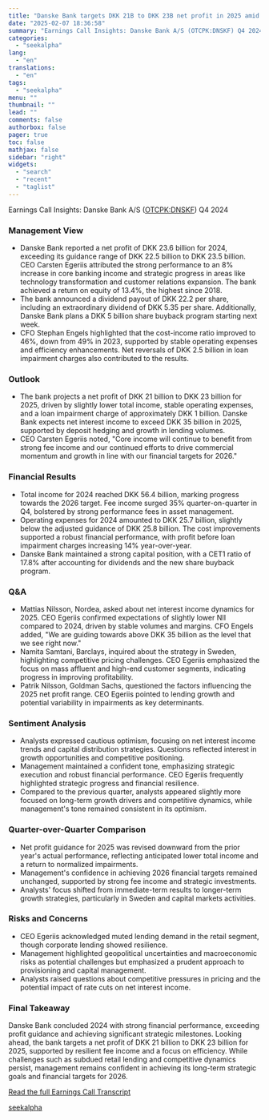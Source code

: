 ```yaml
---
title: "Danske Bank targets DKK 21B to DKK 23B net profit in 2025 amid strategic growth initiatives"
date: "2025-02-07 18:36:58"
summary: "Earnings Call Insights: Danske Bank A/S (OTCPK:DNSKF) Q4 2024 Management View Danske Bank reported a net profit of DKK 23.6 billion for 2024, exceeding its guidance range of DKK 22.5 billion to DKK 23.5 billion. CEO Carsten Egeriis attributed the strong performance to an 8% increase in core banking income..."
categories:
  - "seekalpha"
lang:
  - "en"
translations:
  - "en"
tags:
  - "seekalpha"
menu: ""
thumbnail: ""
lead: ""
comments: false
authorbox: false
pager: true
toc: false
mathjax: false
sidebar: "right"
widgets:
  - "search"
  - "recent"
  - "taglist"
---
```


Earnings Call Insights: Danske Bank A/S ([OTCPK:DNSKF](https://seekingalpha.com/symbol/DNSKF "Danske Bank A/S")) Q4 2024

### Management View

* Danske Bank reported a net profit of DKK 23.6 billion for 2024, exceeding its guidance range of DKK 22.5 billion to DKK 23.5 billion. CEO Carsten Egeriis attributed the strong performance to an 8% increase in core banking income and strategic progress in areas like technology transformation and customer relations expansion. The bank achieved a return on equity of 13.4%, the highest since 2018.
* The bank announced a dividend payout of DKK 22.2 per share, including an extraordinary dividend of DKK 5.35 per share. Additionally, Danske Bank plans a DKK 5 billion share buyback program starting next week.
* CFO Stephan Engels highlighted that the cost-income ratio improved to 46%, down from 49% in 2023, supported by stable operating expenses and efficiency enhancements. Net reversals of DKK 2.5 billion in loan impairment charges also contributed to the results.

### Outlook

* The bank projects a net profit of DKK 21 billion to DKK 23 billion for 2025, driven by slightly lower total income, stable operating expenses, and a loan impairment charge of approximately DKK 1 billion. Danske Bank expects net interest income to exceed DKK 35 billion in 2025, supported by deposit hedging and growth in lending volumes.
* CEO Carsten Egeriis noted, "Core income will continue to benefit from strong fee income and our continued efforts to drive commercial momentum and growth in line with our financial targets for 2026."

### Financial Results

* Total income for 2024 reached DKK 56.4 billion, marking progress towards the 2026 target. Fee income surged 35% quarter-on-quarter in Q4, bolstered by strong performance fees in asset management.
* Operating expenses for 2024 amounted to DKK 25.7 billion, slightly below the adjusted guidance of DKK 25.8 billion. The cost improvements supported a robust financial performance, with profit before loan impairment charges increasing 14% year-over-year.
* Danske Bank maintained a strong capital position, with a CET1 ratio of 17.8% after accounting for dividends and the new share buyback program.

### Q&A

* Mattias Nilsson, Nordea, asked about net interest income dynamics for 2025. CEO Egeriis confirmed expectations of slightly lower NII compared to 2024, driven by stable volumes and margins. CFO Engels added, "We are guiding towards above DKK 35 billion as the level that we see right now."
* Namita Samtani, Barclays, inquired about the strategy in Sweden, highlighting competitive pricing challenges. CEO Egeriis emphasized the focus on mass affluent and high-end customer segments, indicating progress in improving profitability.
* Patrik Nilsson, Goldman Sachs, questioned the factors influencing the 2025 net profit range. CEO Egeriis pointed to lending growth and potential variability in impairments as key determinants.

### Sentiment Analysis

* Analysts expressed cautious optimism, focusing on net interest income trends and capital distribution strategies. Questions reflected interest in growth opportunities and competitive positioning.
* Management maintained a confident tone, emphasizing strategic execution and robust financial performance. CEO Egeriis frequently highlighted strategic progress and financial resilience.
* Compared to the previous quarter, analysts appeared slightly more focused on long-term growth drivers and competitive dynamics, while management's tone remained consistent in its optimism.

### Quarter-over-Quarter Comparison

* Net profit guidance for 2025 was revised downward from the prior year's actual performance, reflecting anticipated lower total income and a return to normalized impairments.
* Management's confidence in achieving 2026 financial targets remained unchanged, supported by strong fee income and strategic investments.
* Analysts' focus shifted from immediate-term results to longer-term growth strategies, particularly in Sweden and capital markets activities.

### Risks and Concerns

* CEO Egeriis acknowledged muted lending demand in the retail segment, though corporate lending showed resilience.
* Management highlighted geopolitical uncertainties and macroeconomic risks as potential challenges but emphasized a prudent approach to provisioning and capital management.
* Analysts raised questions about competitive pressures in pricing and the potential impact of rate cuts on net interest income.

### Final Takeaway

Danske Bank concluded 2024 with strong financial performance, exceeding profit guidance and achieving significant strategic milestones. Looking ahead, the bank targets a net profit of DKK 21 billion to DKK 23 billion for 2025, supported by resilient fee income and a focus on efficiency. While challenges such as subdued retail lending and competitive dynamics persist, management remains confident in achieving its long-term strategic goals and financial targets for 2026.

[Read the full Earnings Call Transcript](https://seekingalpha.com/symbol/DNSKF/earnings/transcripts)

[seekalpha](https://seekingalpha.com/news/4405173-danske-bank-targets-dkk-21b-to-dkk-23b-net-profit-in-2025-amid-strategic-growth-initiatives)
